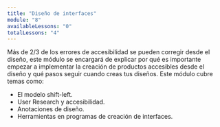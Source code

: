 ```yaml
---
title: "Diseño de interfaces"
module: "8"
availableLessons: "0"
totalLessons: "4"
---
```


<p>Más de 2/3 de los errores de accesibilidad se pueden corregir desde el diseño, este módulo se encargará de explicar por qué es importante empezar a implementar la creación de productos accesibles desde el diseño y qué pasos seguir cuando creas tus diseños. Este módulo cubre temas como:</p>

<ul>
  <li>El modelo shift-left.</li>
  <li>User Research y accesibilidad.</li>
  <li>Anotaciones de diseño.</li>
  <li>Herramientas en programas de creación de interfaces.</li>
</ul>
